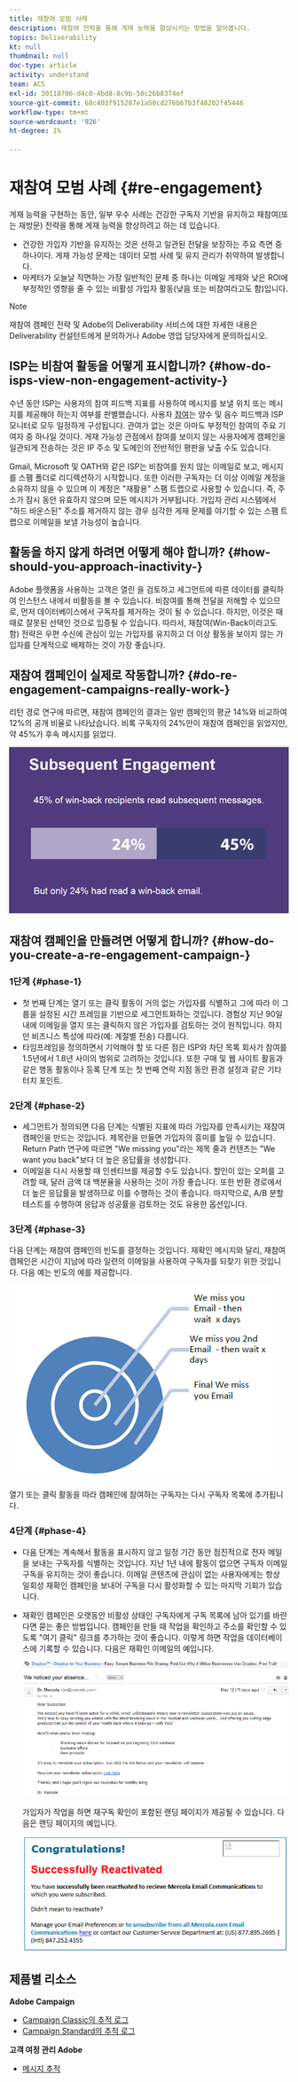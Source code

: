 ```yaml
---
title: 재참여 모범 사례
description: 재참여 전략을 통해 게재 능력을 향상시키는 방법을 알아봅니다.
topics: Deliverability
kt: null
thumbnail: null
doc-type: article
activity: understand
team: ACS
exl-id: 30118706-d4c0-4bd8-8c9b-50c26b8374ef
source-git-commit: 68c403f915287e1a50cd276b67b3f48202f45446
workflow-type: tm+mt
source-wordcount: '926'
ht-degree: 1%

---
```


# 재참여 모범 사례 {#re-engagement}

게재 능력을 구현하는 동안, 일부 우수 사례는 건강한 구독자 기반을 유지하고 재참여(또는 재방문) 전략을 통해 게재 능력을 향상하려고 하는 데 있습니다.

* 건강한 가입자 기반을 유지하는 것은 선하고 일관된 전달을 보장하는 주요 측면 중 하나이다. 게재 가능성 문제는 데이터 모범 사례 및 유지 관리가 취약하여 발생합니다.
* 마케터가 오늘날 직면하는 가장 일반적인 문제 중 하나는 이메일 게재와 낮은 ROI에 부정적인 영향을 줄 수 있는 비활성 가입자 활동(낮음 또는 비참여라고도 함)입니다.

>[!NOTE]
>
>재참여 캠페인 전략 및 Adobe의 Deliverability 서비스에 대한 자세한 내용은 Deliverability 컨설턴트에게 문의하거나 Adobe 영업 담당자에게 문의하십시오.

## ISP는 비참여 활동을 어떻게 표시합니까? {#how-do-isps-view-non-engagement-activity-}

수년 동안 ISP는 사용자의 참여 피드백 지표를 사용하여 메시지를 보낼 위치 또는 메시지를 제공해야 하는지 여부를 판별했습니다. 사용자 [참여](/help/engagement.md)는 양수 및 음수 피드백과 ISP 모니터로 모두 일정하게 구성됩니다. 관여가 없는 것은 아마도 부정적인 참여의 주요 기여자 중 하나일 것이다. 게재 가능성 관점에서 참여를 보이지 않는 사용자에게 캠페인을 일관되게 전송하는 것은 IP 주소 및 도메인의 전반적인 평판을 낮출 수도 있습니다.

Gmail, Microsoft 및 OATH와 같은 ISP는 비참여를 원치 않는 이메일로 보고, 메시지를 스팸 폴더로 리디렉션하기 시작합니다. 또한 이러한 구독자는 더 이상 이메일 계정을 소유하지 않을 수 있으며 이 계정은 &quot;재활용&quot; 스팸 트랩으로 사용할 수 있습니다. 즉, 주소가 잠시 동안 유효하지 않으며 모든 메시지가 거부됩니다. 가입자 관리 시스템에서 &quot;하드 바운스된&quot; 주소를 제거하지 않는 경우 심각한 게재 문제를 야기할 수 있는 스팸 트랩으로 이메일을 보낼 가능성이 높습니다.

## 활동을 하지 않게 하려면 어떻게 해야 합니까? {#how-should-you-approach-inactivity-}

Adobe 플랫폼을 사용하는 고객은 열린 을 검토하고 세그먼트에 따른 데이터를 클릭하여 인스턴스 내에서 비활동을 볼 수 있습니다. 비참여를 통해 전달을 저해할 수 있으므로, 먼저 데이터베이스에서 구독자를 제거하는 것이 될 수 있습니다. 하지만, 이것은 때때로 잘못된 선택인 것으로 입증될 수 있습니다. 따라서, 재참여(Win-Back이라고도 함) 전략은 우편 수신에 관심이 있는 가입자를 유지하고 더 이상 활동을 보이지 않는 가입자를 단계적으로 배제하는 것이 가장 좋습니다.

## 재참여 캠페인이 실제로 작동합니까? {#do-re-engagement-campaigns-really-work-}

리턴 경로 연구에 따르면, 재참여 캠페인의 결과는 일반 캠페인의 평균 14%와 비교하여 12%의 공개 비율로 나타났습니다. 비록 구독자의 24%만이 재참여 캠페인을 읽었지만, 약 45%가 후속 메시지를 읽었다.

![](../../help/assets/deliverability_implementation_1.png)

## 재참여 캠페인을 만들려면 어떻게 합니까? {#how-do-you-create-a-re-engagement-campaign-}

### 1단계 {#phase-1}

* 첫 번째 단계는 열기 또는 클릭 활동이 거의 없는 가입자를 식별하고 그에 따라 이 그룹을 설정된 시간 프레임을 기반으로 세그먼트화하는 것입니다. 경험상 지난 90일 내에 이메일을 열지 또는 클릭하지 않은 가입자를 검토하는 것이 원칙입니다. 하지만 비즈니스 특성에 따라(예: 계절별 전송) 다릅니다.
* 타임프레임을 정의하면서 기억해야 할 또 다른 점은 ISP와 차단 목록 회사가 참여를 1.5년에서 1.8년 사이의 범위로 고려하는 것입니다. 또한 구매 및 웹 사이트 활동과 같은 행동 활동이나 등록 단계 또는 첫 번째 연락 지점 동안 환경 설정과 같은 기타 터치 포인트.

### 2단계 {#phase-2}

* 세그먼트가 정의되면 다음 단계는 식별된 지표에 따라 가입자를 만족시키는 재참여 캠페인을 만드는 것입니다. 제목란을 만들면 가입자의 흥미를 높일 수 있습니다. Return Path 연구에 따르면 &quot;We missing you&quot;라는 제목 줄과 컨텐츠는 &quot;We want you back&quot;보다 더 높은 응답률을 생성합니다.
* 이메일을 다시 사용할 때 인센티브를 제공할 수도 있습니다. 할인이 있는 오퍼를 고려할 때, 달러 금액 대 백분율을 사용하는 것이 가장 좋습니다. 또한 반환 경로에서 더 높은 응답률을 발생하므로 이를 수행하는 것이 좋습니다. 마지막으로, A/B 분할 테스트를 수행하여 응답과 성공률을 검토하는 것도 유용한 옵션입니다.

### 3단계 {#phase-3}

다음 단계는 재참여 캠페인의 빈도를 결정하는 것입니다. 재확인 메시지와 달리, 재참여 캠페인은 시간이 지남에 따라 일련의 이메일을 사용하여 구독자를 되찾기 위한 것입니다. 다음 예는 빈도의 예를 제공합니다.

![](../../help/assets/deliverability_implementation_2.png)

열기 또는 클릭 활동을 따라 캠페인에 참여하는 구독자는 다시 구독자 목록에 추가됩니다.

### 4단계 {#phase-4}

* 다음 단계는 계속해서 활동을 표시하지 않고 일정 기간 동안 점진적으로 전자 메일을 보내는 구독자를 식별하는 것입니다. 지난 1년 내에 활동이 없으면 구독자 이메일 구독을 유지하는 것이 좋습니다. 이메일 콘텐츠에 관심이 없는 사용자에게는 항상 일회성 재확인 캠페인을 보내어 구독을 다시 활성화할 수 있는 마지막 기회가 있습니다.
* 재확인 캠페인은 오랫동안 비활성 상태인 구독자에게 구독 목록에 남아 있기를 바란다면 묻는 좋은 방법입니다. 캠페인을 만들 때 작업을 확인하고 주소를 확인할 수 있도록 &quot;여기 클릭&quot; 링크를 추가하는 것이 좋습니다. 이렇게 하면 작업을 데이터베이스에 기록할 수 있습니다. 다음은 재확인 이메일의 예입니다.

   ![](../../help/assets/deliverability_implementation_3.png)

   가입자가 작업을 하면 재구독 확인이 포함된 랜딩 페이지가 제공될 수 있습니다. 다음은 랜딩 페이지의 예입니다.

   ![](../../help/assets/deliverability_implementation_4.png)

## 제품별 리소스

**Adobe Campaign**

* [Campaign Classic의 추적 로그](https://experienceleague.adobe.com/docs/campaign-classic/using/sending-messages/monitoring-deliveries/delivery-dashboard.html#tracking-logs)
* [Campaign Standard의 추적 로그](https://experienceleague.adobe.com/docs/campaign-standard/using/testing-and-sending/sending-and-tracking-messages/tracking-messages.html#tracking-logs)

**고객 여정 관리 Adobe**

* [메시지 추적](https://experienceleague.adobe.com/docs/customer-journey-management/using/reporting/message-tracking.html)
